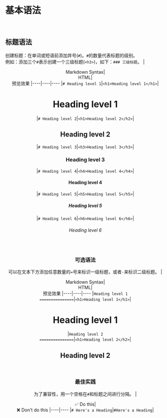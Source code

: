 # 基本语法
<br>

## 标题语法
创建标题：在单词或短语前添加井号(`#`)。`#`的数量代表标题的级别。<br>
例如：添加三个`#`表示创建一个三级标题(`<h3>`)，如下：`### 三级标题`。
|<center>Markdown Syntax|<center>HTML|<center>预览效果
|----|----|----
|`# Heading level 1`|`<h1>Heading level 1</h1>`|<h1>Heading level 1</h1>
|`# Heading level 2`|`<h1>Heading level 2</h2>`|<h2>Heading level 2</h2>
|`# Heading level 3`|`<h3>Heading level 3</h3>`|<h3>Heading level 3</h3>
|`# Heading level 4`|`<h4>Heading level 4</h4>`|<h4>Heading level 4</h4>
|`# Heading level 5`|`<h5>Heading level 5</h5>`|<h5>Heading level 5</h5>
|`# Heading level 6`|`<h6>Heading level 6</h6>`|<h6>Heading level 6</h6>
<br>

### 可选语法
可以在文本下方添加任意数量的`=`号来标识一级标题，或者`-`来标识二级标题。
|<center>Markdown Syntax|<center>HTML|<center>预览效果
|----|----|----
|`Heading level 1`<br>`===============`|`<h1>Heading level 1</h1>`|<h1>Heading level 1</h1>
|`Heading level 2`<br>`===============`|`<h1>Heading level 2</h2>`|<h2>Heading level 2</h2>
<br>

### 最佳实践
为了兼容性，用一个空格在`#`和标题之间进行分隔。
|<center>✅ Do this|<center>❌ Don't do this
|----|----
|`# Here's a Heading`|`#Here's a Heading`|


<link rel="stylesheet" type="text/css" href="resource/main.css">